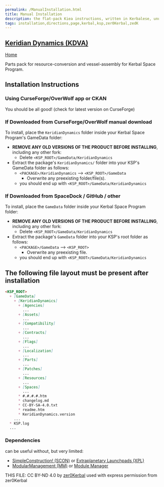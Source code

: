 ```yaml
---
permalink: /ManualInstallation.html
title: Manual Installation
description: the flat-pack Kiea instructions, written in Kerbalese, unusally present
tags: installation,directions,page,kerbal,ksp,zer0Kerbal,zedK
---
```

<!-- ManualInstallation.md  v1.0.7.0
Keridian Dynamics (KDVA)
created: 01 Apr 2018
updated: 13 Jun 2023

<!-- based upon work by Lisias -->

## [Keridian Dynamics (KDVA)][mod]

[Home](./index.md)

Parts pack for resource-conversion and vessel-assembly for Kerbal Space Program.

## Installation Instructions

### Using CurseForge/OverWolf app or CKAN

You should be all good! (check for latest version on CurseForge)

### If Downloaded from CurseForge/OverWolf manual download

To install, place the `KeridianDynamics` folder inside your Kerbal Space Program's GameData folder:

* **REMOVE ANY OLD VERSIONS OF THE PRODUCT BEFORE INSTALLING**, including any other fork:
  * Delete `<KSP_ROOT>/GameData/KeridianDynamics`
* Extract the package's `KeridianDynamics/` folder into your KSP's GameData folder as follows:
  * `<PACKAGE>/KeridianDynamics` --> `<KSP_ROOT>/GameData`
    * Overwrite any preexisting folder/file(s).
  * you should end up with `<KSP_ROOT>/GameData/KeridianDynamics`

### If Downloaded from SpaceDock / GitHub / other

To install, place the `GameData` folder inside your Kerbal Space Program folder:

* **REMOVE ANY OLD VERSIONS OF THE PRODUCT BEFORE INSTALLING**, including any other fork:
  * Delete `<KSP_ROOT>/GameData/KeridianDynamics`
* Extract the package's `GameData` folder into your KSP's root folder as follows:
  * `<PACKAGE>/GameData` --> `<KSP_ROOT>`
    * Overwrite any preexisting file.
  * you should end up with `<KSP_ROOT>/GameData/KeridianDynamics`

## The following file layout must be present after installation

```markdown
<KSP_ROOT>
  + [GameData]
    + [KeridianDynamics]
      + [Agencies]
        ...
      + [Assets]
        ...
      + [Compatibility]
        ...
      + [Contracts]
        ...
      + [Flags]
        ...
      + [Localization]
        ...
      + [Parts]
        ...
      + [Patches]
        ...
      + [Resources]
        ...
      + [Spaces]
        ...
      * #.#.#.#.htm
      * changelog.md
      * CC-BY-SA-4.0.txt
      * readme.htm
      * KeridianDynamics.version
    ...
  * KSP.log
  ...
```

### Dependencies

can be useful without, but very limited:

* [SimpleConstruction! (SCON)](https://www.curseforge.com/kerbal/ksp-mods/SimpleConstruction) or [Extraplanetary Launchpads (XPL)](https://forum.kerbalspaceprogram.com/index.php?/topic/54284-*/)
* [ModularManagement (MM)](https://www.curseforge.com/kerbal/ksp-mods/ModularManagement) or [Module Manager](https://forum.kerbalspaceprogram.com/index.php?/topic/50533-*/)

THIS FILE: CC BY-ND 4.0 by [zer0Kerbal](https://github.com/zer0Kerbal)
  used with express permission from zer0Kerbal

[mod]: https://www.curseforge.com/kerbal/ksp-mods/KeridianDynamics "Keridian Dynamics (KDVA)"
